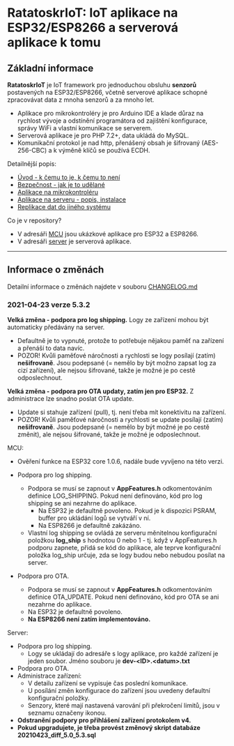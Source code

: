 # RatatoskrIoT: IoT aplikace na ESP32/ESP8266 a serverová aplikace k tomu

## Základní informace

**RatatoskrIoT** je IoT framework pro jednoduchou obsluhu **senzorů** postavených na ESP32/ESP8266, včetně serverové aplikace schopné zpracovávat data z mnoha senzorů a za mnoho let.
- Aplikace pro mikrokontroléry je pro Arduino IDE a klade důraz na rychlost vývoje a odstínění programátora od zajištění konfigurace, správy WiFi a vlastní komunikace se serverem.
- Serverová aplikace je pro PHP 7.2+, data ukládá do MySQL.
- Komunikační protokol je nad http, přenášený obsah je šifrovaný (AES-256-CBC) a k výměně klíčů se používá ECDH.

Detailnější popis: 
- [Úvod - k čemu to je, k čemu to není](https://pebrou.wordpress.com/2021/01/07/kostra-hotove-iot-aplikace-pro-esp32-esp8266-a-k-tomu-nejaky-server-1-n/)
- [Bezpečnost - jak je to udělané](https://pebrou.wordpress.com/2021/01/14/kostra-hotove-iot-aplikace-pro-esp32-esp8266-a-k-tomu-nejaky-server-2-n/)
- [Aplikace na mikrokontroléru](https://pebrou.wordpress.com/2021/01/15/kostra-hotove-iot-aplikace-pro-esp32-esp8266-a-k-tomu-nejaky-server-3-n/)
- [Aplikace na serveru - popis, instalace](https://pebrou.wordpress.com/2021/01/18/kostra-hotove-iot-aplikace-pro-esp32-esp8266-a-k-tomu-nejaky-server-4-4/)
- [Replikace dat do jiného systému](https://pebrou.wordpress.com/2021/01/19/ratatoskriot-replikace-dat-do-jineho-systemu/)

Co je v repository?
- V adresáři [MCU](MCU) jsou ukázkové aplikace pro ESP32 a ESP8266.
- V adresáři [server](server) je serverová aplikace.


---
## Informace o změnách

Detailní informace o změnách najdete  v souboru [CHANGELOG.md](CHANGELOG.md)

### **2021-04-23 verze 5.3.2**

**Velká změna - podpora pro log shipping.** Logy ze zařízení mohou být automaticky předávány na server. 
- Defaultně je to vypnuté, protože to potřebuje nějakou paměť na zařízení a přenáší to data navíc.
- POZOR! Kvůli paměťové náročnosti a rychlosti se logy posílají (zatím) **nešifrovaně**. Jsou podepsané (= nemělo by být možno zapsat log za cizí zařízení), ale nejsou šifrované, takže je možné je po cestě odposlechnout.

**Velká změna - podpora pro OTA updaty, zatím jen pro ESP32.** Z administrace lze snadno poslat OTA update. 
- Update si stahuje zařízení (pull), tj. není třeba mít konektivitu na zařízení.
- POZOR! Kvůli paměťové náročnosti a rychlosti se update posílají (zatím) **nešifrovaně**. Jsou podepsané (= nemělo by být možné je po cestě změnit), ale nejsou šifrované, takže je možné je odposlechnout.

MCU:
- Ověření funkce na ESP32 core 1.0.6, nadále bude vyvíjeno na této verzi.
- Podpora pro log shipping. 
  - Podpora se musí se zapnout v **AppFeatures.h** odkomentováním definice LOG_SHIPPING. Pokud není definováno, kód pro log shipping se ani nezahrne do aplikace.
    - Na ESP32 je defaultně povoleno. Pokud je k dispozici PSRAM, buffer pro ukládání logů se vytváří v ní.
    - Na ESP8266 je defaultně zakázáno.
  - Vlastní log shipping se ovládá ze serveru měnitelnou konfigurační položkou **log_ship** s hodnotou 0 nebo 1 - tj. když v AppFeatures.h podporu zapnete, přidá se kód do aplikace, ale teprve konfigurační položka log_ship určuje, zda se logy budou nebo nebudou posílat na server.
  
- Podpora pro OTA.
  - Podpora se musí se zapnout v **AppFeatures.h** odkomentováním definice OTA_UPDATE. Pokud není definováno, kód pro OTA se ani nezahrne do aplikace.
  - Na ESP32 je defaultně povoleno.
  - **Na ESP8266 není zatím implementováno.**

Server:
- Podpora pro log shipping. 
  - Logy se ukládají do adresáře s logy aplikace, pro každé zařízení je jeden soubor. Jméno souboru je **dev-\<ID\>.\<datum\>.txt**
- Podpora pro OTA.
- Administrace zařízení: 
  - V detailu zařízení se vypisuje čas poslední komunikace.
  - U posílání změn konfigurace do zařízení jsou uvedeny defaultní konfigurační položky.
  - Senzory, které mají nastavená varování při překročení limitů, jsou v seznamu označeny ikonou.
- **Odstranění podpory pro přihlášení zařízení protokolem v4.**
- **Pokud upgradujete, je třeba provést změnový skript databáze 20210423_diff_5.0_5.3.sql**








